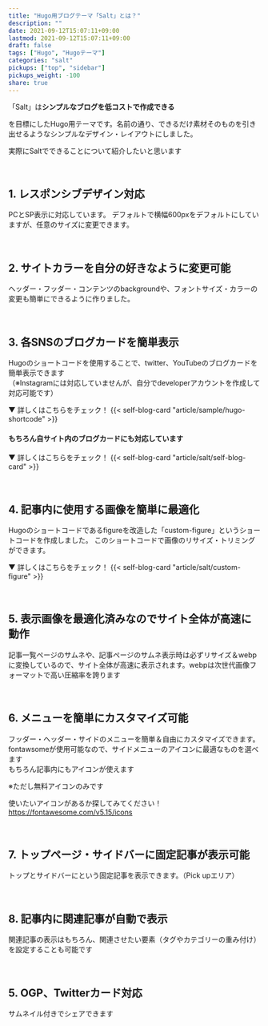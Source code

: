 ```yaml
---
title: "Hugo用ブログテーマ「Salt」とは？"
description: ""
date: 2021-09-12T15:07:11+09:00
lastmod: 2021-09-12T15:07:11+09:00
draft: false
tags: ["Hugo", "Hugoテーマ"]
categories: "salt"
pickups: ["top", "sidebar"]
pickups_weight: -100
share: true
---
```


「Salt」は**シンプルなブログを低コストで作成できる**

を目標にしたHugo用テーマです。名前の通り、できるだけ素材そのものを引き出せるようなシンプルなデザイン・レイアウトにしました。

実際にSaltでできることについて紹介したいと思います

<br>

## 1. レスポンシブデザイン対応
PCとSP表示に対応しています。
デフォルトで横幅600pxをデフォルトにしていますが、任意のサイズに変更できます。

<br>

## 2. サイトカラーを自分の好きなように変更可能
ヘッダー・フッダー・コンテンツのbackgroundや、フォントサイズ・カラーの変更も簡単にできるように作りました。

<br>

## 3. 各SNSのブログカードを簡単表示
Hugoのショートコードを使用することで、twitter、YouTubeのブログカードを簡単表示できます  
（※Instagramには対応していませんが、自分でdeveloperアカウントを作成して対応可能です）

▼ 詳しくはこちらをチェック！
{{< self-blog-card "article/sample/hugo-shortcode" >}}

#### もちろん自サイト内のブログカードにも対応しています

▼ 詳しくはこちらをチェック！
{{< self-blog-card "article/salt/self-blog-card" >}}

<br>

## 4. 記事内に使用する画像を簡単に最適化
Hugoのショートコードであるfigureを改造した「custom-figure」というショートコードを作成しました。
このショートコードで画像のリサイズ・トリミングができます。

▼ 詳しくはこちらをチェック！
{{< self-blog-card "article/salt/custom-figure" >}}

<br>

## 5. 表示画像を最適化済みなのでサイト全体が高速に動作
記事一覧ページのサムネや、記事ページのサムネ表示時は必ずリサイズ＆webpに変換しているので、サイト全体が高速に表示されます。webpは次世代画像フォーマットで高い圧縮率を誇ります

<br>

## 6. メニューを簡単にカスタマイズ可能
フッダー・ヘッダー・サイドのメニューを簡単＆自由にカスタマイズできます。  
fontawsomeが使用可能なので、サイドメニューのアイコンに最適なものを選べます  
もちろん記事内にもアイコンが使えます
<i class="fa-2x far fa-thumbs-up"></i>

※ただし無料アイコンのみです

使いたいアイコンがあるか探してみてください！  
https://fontawesome.com/v5.15/icons

<br>

## 7. トップページ・サイドバーに固定記事が表示可能
トップとサイドバーにという固定記事を表示できます。（Pick upエリア）

<br>

## 8. 記事内に関連記事が自動で表示
関連記事の表示はもちろん、関連させたい要素（タグやカテゴリーの重み付け）を設定することも可能です

<br>

## 5. OGP、Twitterカード対応
サムネイル付きでシェアできます

